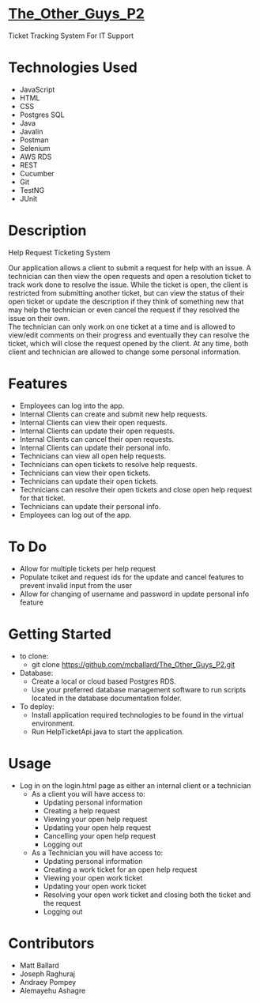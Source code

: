 # [The_Other_Guys_P2](https://github.com/Alex4740/The_Other_Guys_P2.git)
Ticket Tracking System For IT Support

# Technologies Used
- JavaScript
- HTML
- CSS
- Postgres SQL
- Java
- Javalin
- Postman
- Selenium
- AWS RDS
- REST
- Cucumber
- Git
- TestNG
- JUnit

# Description
Help Request Ticketing System

Our application allows a client to submit a request for help with an issue. A technician can then view the open requests 
and open a resolution ticket to track work done to resolve the issue.  While the ticket is open, the client is restricted 
from submitting another ticket, but can view the status of their open ticket or update the description if they think of 
something new that may help the technician or even cancel the request if they resolved the issue on their own.  
The technician can only work on one ticket at a time and is allowed to view/edit comments on their progress and 
eventually they can resolve the ticket, which will close the request opened by the client.
At any time, both client and technician are allowed to change some personal information.

# Features
- Employees can log into the app.
- Internal Clients can create and submit new help requests.
- Internal Clients can view their open requests.
- Internal Clients can update their open requests.
- Internal Clients can cancel their open requests.
- Internal Clients can update their personal info.
- Technicians can view all open help requests.
- Technicians can open tickets to resolve help requests.
- Technicians can view their open tickets.
- Technicians can update their open tickets.
- Technicians can resolve their open tickets and close open help request for that ticket.
- Technicians can update their personal info.
- Employees can log out of the app.

# To Do
- Allow for multiple tickets per help request
- Populate tciket and request ids for the update and cancel features
  to prevent invalid input from the user
- Allow for changing of username and password in update personal info feature

# Getting Started
- to clone:
  - git clone https://github.com/mcballard/The_Other_Guys_P2.git
- Database:
  - Create a local or cloud based Postgres RDS.
  - Use your preferred database management software to run scripts located in the database documentation folder.
- To deploy:
  - Install application required technologies to be found in the virtual environment.
  - Run HelpTicketApi.java to start the application. 

# Usage
- Log in on the login.html page as either an internal client or a technician
  - As a client you will have access to:
     - Updating personal information 
     - Creating a help request
     - Viewing your open help request
     - Updating your open help request
     - Cancelling your open help request
     - Logging out
  - As a Technician you will have access to: 
     - Updating personal information
     - Creating a work ticket for an open help request
     - Viewing your open work ticket
     - Updating your open work ticket
     - Resolving your open work ticket and closing both the ticket and the request
     - Logging out

# Contributors
  - Matt Ballard
  - Joseph Raghuraj
  - Andraey Pompey
  - Alemayehu Ashagre
  

